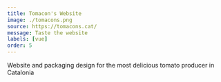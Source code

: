 ```yaml
---
title: Tomacon's Website
image: ./tomacons.png
source: https://tomacons.cat/
message: Taste the website
labels: [vue]
order: 5
---
```


Website and packaging design for the most delicious tomato producer in Catalonia
